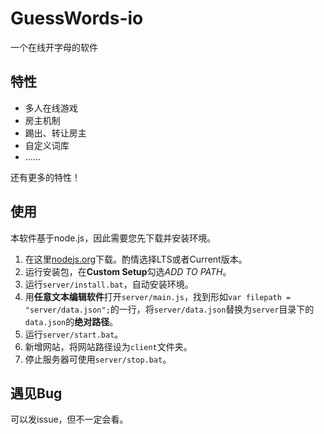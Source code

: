 # GuessWords-io

一个在线开字母的软件

## 特性

+ 多人在线游戏
+ 房主机制
+ 踢出、转让房主
+ 自定义词库
+ ……

还有更多的特性！

## 使用

本软件基于node.js，因此需要您先下载并安装环境。

1. 在这里[nodejs.org](https://nodejs.org "下载网址")下载。酌情选择LTS或者Current版本。
2. 运行安装包，在**Custom Setup**勾选*ADD TO PATH*。
3. 运行`server/install.bat`，自动安装环境。
4. 用**任意文本编辑软件**打开`server/main.js`，找到形如`var filepath = "server/data.json";`的一行，将`server/data.json`替换为`server`目录下的`data.json`的**绝对路径**。
5. 运行`server/start.bat`。
6. 新增网站，将网站路径设为`client`文件夹。
7. 停止服务器可使用`server/stop.bat`。

## 遇见Bug

可以发issue，但不一定会看。
